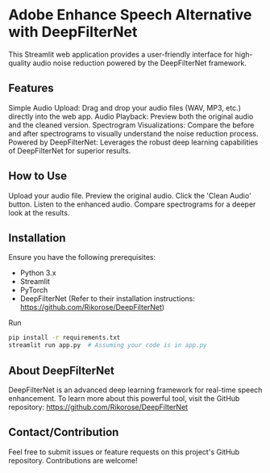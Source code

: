 # Adobe Enhance Speech Alternative with DeepFilterNet
This Streamlit web application provides a user-friendly interface for high-quality audio noise reduction powered by the DeepFilterNet framework.

## Features
Simple Audio Upload: Drag and drop your audio files (WAV, MP3, etc.) directly into the web app.
Audio Playback: Preview both the original audio and the cleaned version.
Spectrogram Visualizations: Compare the before and after spectrograms to visually understand the noise reduction process.
Powered by DeepFilterNet: Leverages the robust deep learning capabilities of DeepFilterNet for superior results.

## How to Use
Upload your audio file.
Preview the original audio.
Click the 'Clean Audio' button.
Listen to the enhanced audio.
Compare spectrograms for a deeper look at the results.

## Installation
Ensure you have the following prerequisites:
- Python 3.x
- Streamlit
- PyTorch
- DeepFilterNet (Refer to their installation instructions: https://github.com/Rikorose/DeepFilterNet)

Run
```bash
pip install -r requirements.txt 
streamlit run app.py  # Assuming your code is in app.py
```

## About DeepFilterNet
DeepFilterNet is an advanced deep learning framework for real-time speech enhancement. To learn more about this powerful tool, visit the GitHub repository: https://github.com/Rikorose/DeepFilterNet


## Contact/Contribution
Feel free to submit issues or feature requests on this project's GitHub repository. Contributions are welcome!